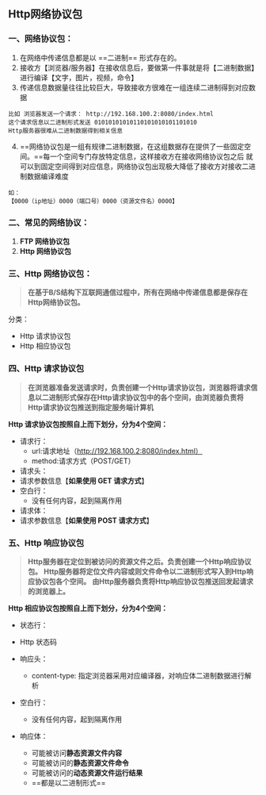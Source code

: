 ##  Http网络协议包

### 一、网络协议包：

1. 在网络中传递信息都是以 ==二进制== 形式存在的。
2. 接收方【浏览器/服务器】在接收信息后，要做第一件事就是将【二进制数据】进行编译【文字，图片，视频，命令】
3. 传递信息数据量往往比较巨大，导致接收方很难在一组连续二进制得到对应数据

```
比如 浏览器发送一个请求： http://192.168.100.2:8080/index.html
这个请求信息以二进制形式发送 01010101010110101010101101010
Http服务器很难从二进制数据得到相关信息
```

4. ==网络协议包是一组有规律二进制数据，在这组数据存在提供了一些固定空间。==每一个空间专门存放特定信息，这样接收方在接收网络协议包之后 就可以到固定空间得到对应信息，网络协议包出现极大降低了接收方对接收二进制数据编译难度

```
如：
【0000（ip地址）0000（端口号）0000（资源文件名）0000】
```



### 二、常见的网络协议：

1. **FTP 网络协议包**
2. **Http 网络协议包**



### 三、Http 网络协议包：

> **在基于B/S结构下互联网通信过程中，所有在网络中传递信息都是保存在Http网络协议包。**

分类：

* Http 请求协议包
* Http 相应协议包



### 四、Http 请求协议包

> **在浏览器准备发送请求时，负责创建一个Http请求协议包，浏览器将请求信息以二进制形式保存在Http请求协议包中的各个空间，由浏览器负责将Http请求协议包推送到指定服务端计算机**

**Http 请求协议包按照自上而下划分，分为4个空间：**

* 请求行：
  * url:请求地址（http://192.168.100.2:8080/index.html）
  *  method:请求方式（POST/GET）
*  请求头：
  * 请求参数信息【**如果使用 GET 请求方式**】
* 空白行：
  * 没有任何内容，起到隔离作用
*  请求体：
  * 请求参数信息【**如果使用 POST 请求方式**】



### **五、Http 响应协议包**

> **Http服务器在定位到被访问的资源文件之后。负责创建一个Http响应协议包。**
> **Http服务器将定位文件内容或则文件命令以二进制形式写入到Http响应协议包各个空间。**
> **由Http服务器负责将Http响应协议包推送回发起请求的浏览器上。**

**Http 相应协议包按照自上而下划分，分为4个空间：**

*  状态行：
  * Http 状态码
* 响应头：
  * content-type: 指定浏览器采用对应编译器，对响应体二进制数据进行解析

* 空白行：
  * 没有任何内容，起到隔离作用
* 响应体：
  * 可能被访问**静态资源文件内容**
  * 可能被访问的**静态资源文件命令**
  * 可能被访问的**动态资源文件运行结果**
  * ==都是以二进制形式==        

